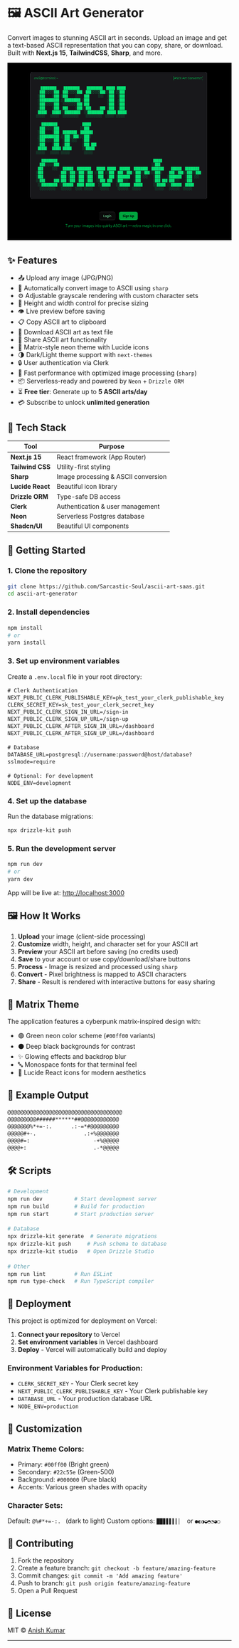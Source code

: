 # 🖼️ ASCII Art Generator

Convert images to stunning ASCII art in seconds. Upload an image and get a text-based ASCII representation that you can copy, share, or download. Built with **Next.js 15**, **TailwindCSS**, **Sharp**, and more.

![preview](./public/ascii-art.png)

## ✨ Features

- 📤 Upload any image (JPG/PNG)
- 🧠 Automatically convert image to ASCII using `sharp`
- ⚙️ Adjustable grayscale rendering with custom character sets
- 📐 Height and width control for precise sizing
- 👁️ Live preview before saving
- 📋 Copy ASCII art to clipboard
- 💾 Download ASCII art as text file
- 🔗 Share ASCII art functionality
- 🎨 Matrix-style neon theme with Lucide icons
- 🌗 Dark/Light theme support with `next-themes`
- 🔒 User authentication via Clerk
- 🚀 Fast performance with optimized image processing (`sharp`)
- 📦 Serverless-ready and powered by `Neon` + `Drizzle ORM`
- ⏳ **Free tier**: Generate up to **5 ASCII arts/day**
- 💳 Subscribe to unlock **unlimited generation**

## 🔧 Tech Stack

| Tool             | Purpose                          |
|------------------|----------------------------------|
| **Next.js 15**   | React framework (App Router)     |
| **Tailwind CSS** | Utility-first styling            |
| **Sharp**        | Image processing & ASCII conversion |
| **Lucide React** | Beautiful icon library           |
| **Drizzle ORM**  | Type-safe DB access              |
| **Clerk**        | Authentication & user management  |
| **Neon**         | Serverless Postgres database     |
| **Shadcn/UI**    | Beautiful UI components          |

## 🚀 Getting Started

### 1. Clone the repository

```bash
git clone https://github.com/Sarcastic-Soul/ascii-art-saas.git
cd ascii-art-generator
```

### 2. Install dependencies

```bash
npm install
# or
yarn install
```

### 3. Set up environment variables

Create a `.env.local` file in your root directory:

```env
# Clerk Authentication
NEXT_PUBLIC_CLERK_PUBLISHABLE_KEY=pk_test_your_clerk_publishable_key
CLERK_SECRET_KEY=sk_test_your_clerk_secret_key
NEXT_PUBLIC_CLERK_SIGN_IN_URL=/sign-in
NEXT_PUBLIC_CLERK_SIGN_UP_URL=/sign-up
NEXT_PUBLIC_CLERK_AFTER_SIGN_IN_URL=/dashboard
NEXT_PUBLIC_CLERK_AFTER_SIGN_UP_URL=/dashboard

# Database
DATABASE_URL=postgresql://username:password@host/database?sslmode=require

# Optional: For development
NODE_ENV=development
```

### 4. Set up the database

Run the database migrations:

```bash
npx drizzle-kit push
```

### 5. Run the development server

```bash
npm run dev
# or
yarn dev
```

App will be live at: [http://localhost:3000](http://localhost:3000)

## 🖼️ How It Works

1. **Upload** your image (client-side processing)
2. **Customize** width, height, and character set for your ASCII art
3. **Preview** your ASCII art before saving (no credits used)
4. **Save** to your account or use copy/download/share buttons
5. **Process** - Image is resized and processed using `sharp`
6. **Convert** - Pixel brightness is mapped to ASCII characters
7. **Share** - Result is rendered with interactive buttons for easy sharing

## 🎨 Matrix Theme

The application features a cyberpunk matrix-inspired design with:
- 🟢 Green neon color scheme (`#00ff00` variants)
- ⚫ Deep black backgrounds for contrast
- ✨ Glowing effects and backdrop blur
- 🔤 Monospace fonts for that terminal feel
- 🎯 Lucide React icons for modern aesthetics

## 📸 Example Output

```
@@@@@@@@@@@@@@@@@@@@@@@@@@@@@@@@@@@@
@@@@@@@@@######******##@@@@@@@@@@@@
@@@@@@@%*+=-:.      .:-=*#@@@@@@@@@
@@@@@#+-.               .:+%@@@@@@@
@@@@#=:                    -+%@@@@@
@@@@+:                     .-*@@@@@
```

## 🛠️ Scripts

```bash
# Development
npm run dev          # Start development server
npm run build        # Build for production
npm run start        # Start production server

# Database
npx drizzle-kit generate  # Generate migrations
npx drizzle-kit push     # Push schema to database
npx drizzle-kit studio   # Open Drizzle Studio

# Other
npm run lint         # Run ESLint
npm run type-check   # Run TypeScript compiler
```

## 🚀 Deployment

This project is optimized for deployment on Vercel:

1. **Connect your repository** to Vercel
2. **Set environment variables** in Vercel dashboard
3. **Deploy** - Vercel will automatically build and deploy

### Environment Variables for Production:
- `CLERK_SECRET_KEY` - Your Clerk secret key
- `NEXT_PUBLIC_CLERK_PUBLISHABLE_KEY` - Your Clerk publishable key  
- `DATABASE_URL` - Your production database URL
- `NODE_ENV=production`

## 🎨 Customization

### Matrix Theme Colors:
- Primary: `#00ff00` (Bright green)
- Secondary: `#22c55e` (Green-500)
- Background: `#000000` (Pure black)
- Accents: Various green shades with opacity

### Character Sets:
Default: `@%#*+=-:. ` (dark to light)
Custom options: `█▉▊▋▌▍▎▏ ` or `●◐◑◒◓◔◕○ `

## 🤝 Contributing

1. Fork the repository
2. Create a feature branch: `git checkout -b feature/amazing-feature`
3. Commit changes: `git commit -m 'Add amazing feature'`
4. Push to branch: `git push origin feature/amazing-feature`
5. Open a Pull Request

## 📄 License

MIT © [Anish Kumar](https://github.com/Sarcastic-Soul)

---